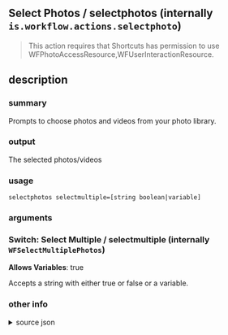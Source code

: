 
## Select Photos / selectphotos (internally `is.workflow.actions.selectphoto`)


> This action requires that Shortcuts has permission to use WFPhotoAccessResource,WFUserInteractionResource.


## description
### summary
Prompts to choose photos and videos from your photo library.

### output
The selected photos/videos

### usage
`selectphotos selectmultiple=[string boolean|variable]`

### arguments
### Switch: Select Multiple / selectmultiple (internally `WFSelectMultiplePhotos`)
**Allows Variables**: true


Accepts a string with either true or false
or a variable.

### other info

<details><summary>source json</summary>
```json
{
	"ActionClass": "WFSelectPhotoAction",
	"ActionKeywords": [
		"select",
		"photo",
		"from",
		"library",
		"picture"
	],
	"AppIdentifier": "com.apple.mobileslideshow",
	"Category": "Photos & Video",
	"Description": {
		"DescriptionResult": "The selected photos/videos",
		"DescriptionSummary": "Prompts to choose photos and videos from your photo library."
	},
	"Name": "Select Photos",
	"Output": {
		"Multiple": true,
		"OutputName": "Photos",
		"Types": [
			"PHAsset"
		]
	},
	"Parameters": [
		{
			"Class": "WFSwitchParameter",
			"Key": "WFSelectMultiplePhotos",
			"Label": "Select Multiple"
		}
	],
	"RequiredResources": [
		"WFPhotoAccessResource",
		"WFUserInteractionResource"
	],
	"Subcategory": "Photos",
	"UserInterfaces": [
		"WatchKit",
		"UIKit"
	]
}
```
</details>
